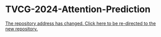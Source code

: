 # TVCG-2024-Attention-Prediction
[The repository address has changed. Click here to be re-directed to the new repository.](https://github.com/matcastellan/TVCG-Attention-Prediction)
